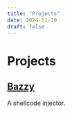 ```yaml
---
title: "Projects"
date: 2024-11-10
draft: false
---
```


# Projects

## [Bazzy](https://github.com/jeffaf/bazzy)

A shellcode injector.
